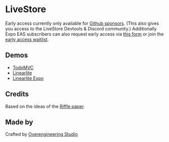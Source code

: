 # LiveStore

Early access currently only available for [Github sponsors](https://github.com/sponsors/schickling). (This also gives you access to the LiveStore Devtools & Discord community.)
Additionally Expo EAS subscribers can also request early access via [this form](https://forms.gle/sbu14TywRVVDCgRH6) or join the [early access waitlist](https://forms.gle/wZ4pWJr8gJAEwpXW6).

## Demos

- [TodoMVC](https://web-todomvc.livestore.dev/)
- [Linearlite](https://web-linearlite.livestore.dev/)
- [Linearlite Expo](https://www.youtube.com/watch?v=zQIhJqYU1Qw)

## Credits

Based on the ideas of the [Riffle paper](https://riffle.systems/).

## Made by

Crafted by [Overengineering Studio](https://github.com/overengineeringstudio)
